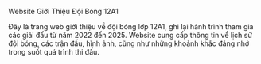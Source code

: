 Website Giới Thiệu Đội Bóng 12A1

Đây là trang web giới thiệu về đội bóng lớp 12A1, ghi lại hành trình tham gia các giải đấu từ năm 2022 đến 2025. Website cung cấp thông tin về lịch sử đội bóng, các trận đấu, hình ảnh, cũng như những khoảnh khắc đáng nhớ trong suốt quá trình thi đấu.
